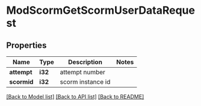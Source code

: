 # ModScormGetScormUserDataRequest

## Properties

Name | Type | Description | Notes
------------ | ------------- | ------------- | -------------
**attempt** | **i32** | attempt number | 
**scormid** | **i32** | scorm instance id | 

[[Back to Model list]](../README.md#documentation-for-models) [[Back to API list]](../README.md#documentation-for-api-endpoints) [[Back to README]](../README.md)



